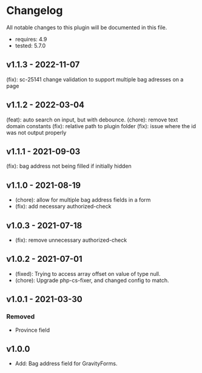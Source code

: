 # Changelog

All notable changes to this plugin will be documented in this file.

* requires: 4.9
* tested: 5.7.0

## v1.1.3 - 2022-11-07

(fix): sc-25141 change validation to support multiple bag adresses on a page

## v1.1.2 - 2022-03-04

(feat): auto search on input, but with debounce.
(chore): remove text domain constants
(fix): relative path to plugin folder
(fix): issue where the id was not output properly

## v1.1.1 - 2021-09-03

(fix): bag address not being filled if initially hidden

## v1.1.0 - 2021-08-19

* (chore): allow for multiple bag address fields in a form
* (fix): add necessary authorized-check

## v1.0.3 - 2021-07-18

* (fix): remove unnecessary authorized-check

## v1.0.2 - 2021-07-01

* (fixed): Trying to access array offset on value of type null.
* (chore): Upgrade php-cs-fixer, and changed config to match.

## v1.0.1 - 2021-03-30

### Removed

* Province field

## v1.0.0

* Add: Bag address field for GravityForms.
